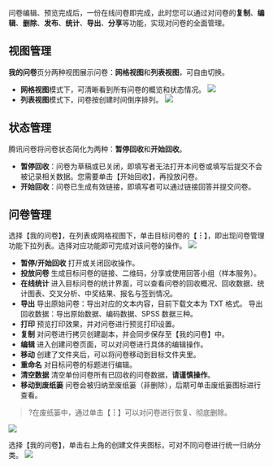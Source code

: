 问卷编辑、预览完成后，一份在线问卷即完成，此时您可以通过对问卷的**复制**、**编辑**、**删除**、**发布**、**统计**、**导出**、**分享**等功能，实现对问卷的全面管理。

## 视图管理 

**我的问卷**页分两种视图展示问卷：**网格视图**和**列表视图**，可自由切换。
- **网格视图**模式下，可清晰看到所有问卷的概览和状态情况。
![](https://main.qcloudimg.com/raw/93a9f593ac95e13b3b37a4a0663bc626.png)
- **列表视图**模式下，问卷按创建时间倒序排列。
![](https://main.qcloudimg.com/raw/749e334122a88cb305b346b77c13f695.png)
 
## 状态管理

腾讯问卷将问卷状态简化为两种：**暂停回收**和**开始回收**。

- **暂停回收**：问卷为草稿或已关闭，即填写者无法打开本问卷或填写后提交不会被记录相关数据。您需要单击【开始回收】，再投放问卷。
- **开始回收**：问卷已生成有效链接，即填写者可以通过链接回答并提交问卷。

## 问卷管理

选择【我的问卷】，在列表或网格视图下，单击目标问卷的【**︙**】，即出现问卷管理功能下拉列表。选择对应功能即可完成对该问卷的操作。
![](https://main.qcloudimg.com/raw/7cb2354090ba93386f5750f091f08876.png)

- **暂停/开始回收**
打开或关闭回收操作。
- **投放问卷**
生成目标问卷的链接、二维码，分享或使用回答小组（样本服务）。
- **在线统计**
进入目标问卷的统计界面，可以查看问卷的回收概况、回收数据、统计图表、交叉分析、中奖结果、报名与签到情况。
- **导出**
导出原始问卷：导出对应的文本内容，目前下载文本为 TXT 格式。
导出回收数据：导出原始数据、编码数据、SPSS 数据三种。
- **打印**
预览打印效果，并对问卷进行预览打印设置。
- **复制**
对问卷进行拷贝创建副本，并会同步保存至【我的问卷】中。
- **编辑**
进入创建问卷页面，可以对问卷进行具体的编辑操作。
- **移动**
创建了文件夹后，可以将问卷移动到目标文件夹里。
- **重命名**
对目标问卷的标题进行编辑。
- **清空数据**
清空单份问卷所有已回收的问卷数据，**请谨慎操作**。
- **移动到废纸篓**
问卷会被归纳至废纸篓（非删除），后期可单击废纸篓图标进行查看。
>?在废纸篓中，通过单击【**︙**】可以对问卷进行恢复、彻底删除。
>
![](https://main.qcloudimg.com/raw/7bde62631465c6ad1ef0124af2209295.png)

选择【我的问卷】，单击右上角的创建文件夹图标，可对不同问卷进行统一归纳分类。
![](https://main.qcloudimg.com/raw/201904a8e93f5ea5dbe9e8d2d3b6a543.png)
